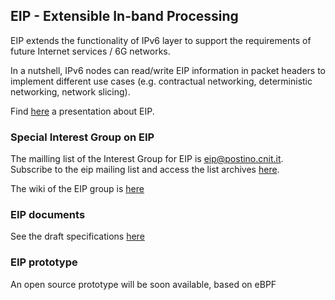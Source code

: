 ## EIP - Extensible In-band Processing

EIP extends the functionality of IPv6 layer to support the requirements of future Internet services / 6G networks.

In a nutshell, IPv6 nodes can read/write EIP information in packet headers to implement different use cases (e.g. contractual networking, deterministic networking, network slicing).

Find [here](https://tinyurl.com/eip4coinrg) a presentation about EIP.

### Special Interest Group on EIP

The mailling list of the Interest Group for EIP is eip@postino.cnit.it. Subscribe to the eip mailing list and access the list archives [here](http://postino.cnit.it/cgi-bin/mailman/listinfo/eip).

The wiki of the EIP group is [here](https://github.com/eip-home/eip/wiki/Wiki-for-EIP)

### EIP documents 

See the draft specifications [here](https://github.com/eip-home/eip/wiki/specifications)

### EIP prototype

An open source prototype will be soon available, based on eBPF

